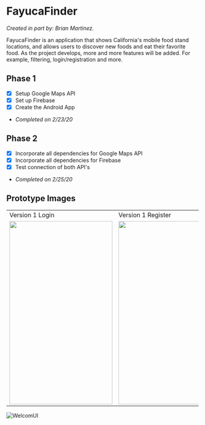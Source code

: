 # FayucaFinder
*Created in part by: Brian Martinez.*

FayucaFinder is an application that shows California's mobile food stand locations, and allows users to discover new foods and eat their favorite food. As the project develops, more and more features will be added. For example, filtering, login/registration and more.

## Phase 1
- [x] Setup Google Maps API
- [x] Set up Firebase
- [x] Create the Android App
- *Completed on 2/23/20*

## Phase 2
- [x] Incorporate all dependencies for Google Maps API
- [x] Incorporate all dependencies for Firebase
- [x] Test connection of both API's 
- *Completed on 2/25/20*

## Prototype Images
<table>
    <tr>
      <td>Version 1 Login</td>
      <td>Version 1 Register</td>
  </tr>
  <tr>
    <td><img src=https://user-images.githubusercontent.com/25356544/86652106-f71c9080-bf98-11ea-9586-9de08d0bdf41.png" width=270 height=480></td>
    <td><img src=https://user-images.githubusercontent.com/25356544/86652106-f71c9080-bf98-11ea-9586-9de08d0bdf41.png" width=270 height=480></td>
  </tr>
</table>
  
![WelcomUI](https://user-images.githubusercontent.com/25356544/86652106-f71c9080-bf98-11ea-9586-9de08d0bdf41.png)

